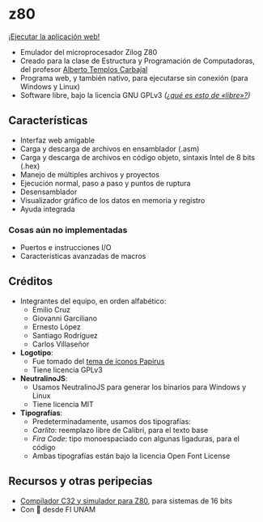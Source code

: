 # z80

[¡Ejecutar la aplicación web!](https://twilight1794.github.io/z80)

- Emulador del microprocesador Zilog Z80
- Creado para la clase de Estructura y Programación de Computadoras, del profesor [Alberto Templos Carbajal](https://www.fi-b.unam.mx/info-pa.php?depto=computacion&nombre=AlbertoTemplos)
- Programa web, y también nativo, para ejecutarse sin conexión (para Windows y Linux)
- Software libre, bajo la licencia GNU GPLv3 *([¿qué es esto de «libre»?](https://www.danielclemente.com/libera/sl.html))*

## Características

- Interfaz web amigable
- Carga y descarga de archivos en ensamblador (.asm)
- Carga y descarga de archivos en código objeto, sintaxis Intel de 8 bits (.hex)
- Manejo de múltiples archivos y proyectos
- Ejecución normal, paso a paso y puntos de ruptura
- Desensamblador
- Visualizador gráfico de los datos en memoria y registro
- Ayuda integrada

### Cosas aún no implementadas

- Puertos e instrucciones I/O
- Características avanzadas de macros

## Créditos

- Integrantes del equipo, en orden alfabético:
  - Emilio Cruz
  - Giovanni Garciliano
  - Ernesto López
  - Santiago Rodríguez
  - Carlos Villaseñor
- **Logotipo**:
  - Fue tomado del [tema de íconos Papirus](https://github.com/PapirusDevelopmentTeam/papirus-icon-theme)
  - Tiene licencia GPLv3
- **NeutralinoJS**:
  - Usamos NeutralinoJS para generar los binarios para Windows y Linux
  - Tiene licencia MIT
- **Tipografías**:
  - Predeterminadamente, usamos dos tipografías:
  - *Carlito*: reemplazo libre de Calibri, para el texto base
  - *Fira Code*: tipo monoespaciado con algunas ligaduras, para el código
  - Ambas tipografías están bajo la licencia Open Font License

## Recursos y otras peripecias

- [Compilador C32 y simulador para Z80](https://mail.fi-b.unam.mx/simulador/), para sistemas de 16 bits
- Con 💜 desde FI UNAM
